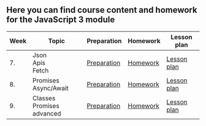 ## Here you can find course content and homework for the JavaScript 3 module

| Week | Topic | Preparation | Homework | Lesson plan |
| ---- | ----- | ----------- | -------- |------------ |
| 7. | Json <br> Apis <br> Fetch| [Preparation](week1/preparation.md) | [Homework](week1/homework.md) | [Lesson plan](week1/lesson-plan.md)|
| 8. | Promises <br> Async/Await | [Preparation](week2/preparation.md) | [Homework](week2/homework.md) | [Lesson plan](week2/lesson-plan.md)|
| 9. | Classes <br> Promises advanced | [Preparation](week3/preparation.md)| [Homework](week3/homework.md) | [Lesson plan](week3/lesson-plan.md) |
